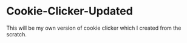 # Cookie-Clicker-Updated
This will be my own version of cookie clicker which I created from the scratch.
